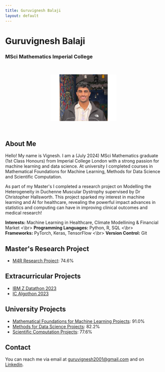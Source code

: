 ```yaml
---
title: Guruvignesh Balaji
layout: default
---
```



# Guruvignesh Balaji
### MSci Mathematics Imperial College

<img src="Headshot.jpg" style="transform: rotate(90deg); width: 150px; height: auto; display: block; margin: auto;">

## About Me

Hello! My name is Vignesh. I am a (July 2024) MSci Mathematics graduate (1st Class Honours) from Imperial College London with a strong passion for machine learning and data science. At university I completed courses in Mathematical Foundations for Machine Learning, Methods for Data Science and Scientific Computation. 

As part of my Master's I completed a research project on Modelling the Heterogeneity in Duchenne Muscular Dystrophy supervised by Dr Christopher Hallsworth. This project sparked my interest in machine learning and AI for healthcare, revealing the powerful impact advances in statistics and computing can have in improving clinical outcomes and medical research!

**Interests:** Machine Learning in Healthcare, Climate Modellining & Financial Market <\br> 
**Programming Languages:** Python, R, SQL <\br>
**Frameworks:** PyTorch, Keras, TensorFlow <\br>
**Version Control:** Git

## Master's Research Project
- [M4R Research Project](https://github.com/vig2001/M4R): 74.6%

## Extracurricular Projects
- [IBM Z Datathon 2023](https://github.com/Vig2001/IBMZDatathon.git)
- [IC Algothon 2023](https://github.com/Vig2001/ICAlgothon.git)

## University Projects

- [Mathematical Foundations for Machine Learning Projects](https://github.com/vig2001/M4ML): 91.0%
- [Methods for Data Science Projects](https://github.com/vig2001/MDS): 82.2%
- [Scientific Computation Projects](https://github.com/vig2001/SciComp): 77.6%

## Contact

You can reach me via email at [guruvignesh2001@gmail.com](mailto:guruvignesh2001@gmail.com) and on [Linkedin](https://www.linkedin.com/in/guruvigneshbalaji).
